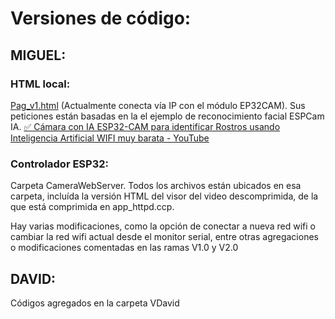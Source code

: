 # Versiones de código:

## MIGUEL:

### HTML local:

[Pag_v1.html](https://github.com/MiguelRodrg/ESP32_WebServer/blob/main/Pag_v1.html "Pag_v1.html") (Actualmente conecta vía IP con el módulo EP32CAM). Sus peticiones están basadas en la el ejemplo de reconocimiento facial ESPCam IA. [✅ Cámara con IA ESP32-CAM para identificar Rostros usando Inteligencia Artificial WIFI muy barata - YouTube](https://www.youtube.com/watch?v=VFdSdRMWfgU) 

### Controlador ESP32:

Carpeta CameraWebServer. Todos los archivos están ubicados en esa carpeta, incluída la versión HTML del visor del video descomprimida, de la que está comprimida en app_httpd.ccp.

Hay varias modificaciones, como la opción de conectar a nueva red wifi o cambiar la red wifi actual desde el monitor serial, entre otras agregaciones o modificaciones comentadas en las ramas V1.0 y V2.0

## DAVID:

Códigos agregados en la carpeta VDavid



